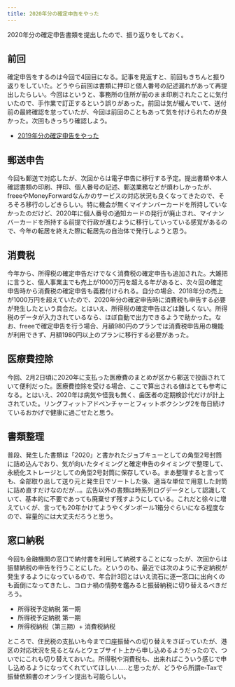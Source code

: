 ```yaml
---
title: 2020年分の確定申告をやった
---
```


2020年分の確定申告書類を提出したので、振り返りをしておく。

## 前回

確定申告をするのは今回で4回目になる。記事を見返すと、前回もきちんと振り返りをしていた。どうやら前回は書類に押印と個人番号の記述漏れがあって再提出したらしい。今回はというと、事務所の住所が前のまま印刷されたことに気付いたので、手作業で訂正するという誤りがあった。前回は気が緩んでいて、送付前の最終確認を怠っていたが、今回は前回のこともあって気を付けられたのが良かった。次回もきっちり確認しよう。

- [2019年分の確定申告をやった](/articles/2020-02-25-kakutei)

## 郵送申告

今回も郵送で対応したが、次回からは電子申告に移行する予定。提出書類や本人確認書類の印刷、押印、個人番号の記述、郵送業務などが煩わしかったが、freeeやMoneyForwardなんかのサービスの対応状況も良くなってきたので、そろそろ移行のしどきらしい。特に機会が無くマイナンバーカードを所持していなかったのだけど、2020年に個人番号の通知カードの発行が廃止され、マイナンバーカードを所持する前提で行政が進むように移行していっている感覚があるので、今年の転居を終えた際に転居先の自治体で発行しようと思う。

## 消費税

今年から、所得税の確定申告だけでなく消費税の確定申告も追加された。大雑把に言うと、個人事業主でも売上が1000万円を超える年があると、次々回の確定申告時から消費税の確定申告も義務付けられる。自分の場合、2018年分の売上が1000万円を超えていたので、2020年分の確定申告時に消費税も申告する必要が発生したという具合だ。とはいえ、所得税の確定申告ほどは難しくない。所得税のデータが入力されているなら、ほぼ自動で出力できるようで助かった。なお、freeeで確定申告を行う場合、月額980円のプランでは消費税申告用の機能が利用できず、月額1980円以上のプランに移行する必要があった。

## 医療費控除

今回、2月2日頃に2020年に支払った医療費のまとめが区から郵送で投函されていて便利だった。医療費控除を受ける場合、ここで算出される値はとても参考になる。とはいえ、2020年は病気や怪我も無く、歯医者の定期検診代だけが計上されていた。リングフィットアドベンチャーとフィットボクシング2を毎日続けているおかげで健康に過ごせたと思う。

## 書類整理

普段、発生した書類は「2020」と書かれたジョブキューとしての角型2号封筒に詰め込んでおり、気が向いたタイミングと確定申告のタイミングで整理して、永続化ストレージとしての角型2号封筒に保存している。まあ整理すると言っても、全部取り出して送り元と発生日でソートした後、適当な単位で用意した封筒に詰め直すだけなのだが…。広告以外の書類は時系列ログデータとして認識していて、基本的に不要であっても廃棄せず残すようにしている。これだと徐々に増えていくが、言っても20年かけてようやくダンボール1箱分ぐらいになる程度なので、容量的には大丈夫だろうと思う。

## 窓口納税

今回も金融機関の窓口で納付書を利用して納税することになったが、次回からは振替納税の申告を行うことにした。というのも、最近では次のように予定納税が発生するようになっているので、年合計3回とはいえ流石に逐一窓口に出向くのも面倒になってきたし、コロナ禍の情勢を鑑みると振替納税に切り替えるべきだろう。

- 所得税予定納税 第一期
- 所得税予定納税 第一期
- 所得税納税（第三期）+ 消費税納税

ところで、住民税の支払いも今まで口座振替への切り替えをさぼっていたが、港区の対応状況を見るとなんとウェブサイト上から申し込めるようだったので、ついでにこれも切り替えておいた。所得税や消費税も、出来ればこういう感じで申し込めるようになってくれていてほしい……と思ったが、どうやら所謂e-Taxで振替依頼書のオンライン提出も可能らしい。
